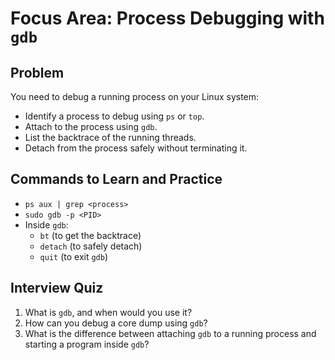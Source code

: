 # Focus Area: Process Debugging with `gdb`

## Problem  
You need to debug a running process on your Linux system:  
- Identify a process to debug using `ps` or `top`.  
- Attach to the process using `gdb`.  
- List the backtrace of the running threads.  
- Detach from the process safely without terminating it.

## Commands to Learn and Practice  
- `ps aux | grep <process>`  
- `sudo gdb -p <PID>`  
- Inside `gdb`:  
  - `bt` (to get the backtrace)  
  - `detach` (to safely detach)  
  - `quit` (to exit `gdb`)  

## Interview Quiz  
1. What is `gdb`, and when would you use it?  
2. How can you debug a core dump using `gdb`?  
3. What is the difference between attaching `gdb` to a running process and starting a program inside `gdb`?
